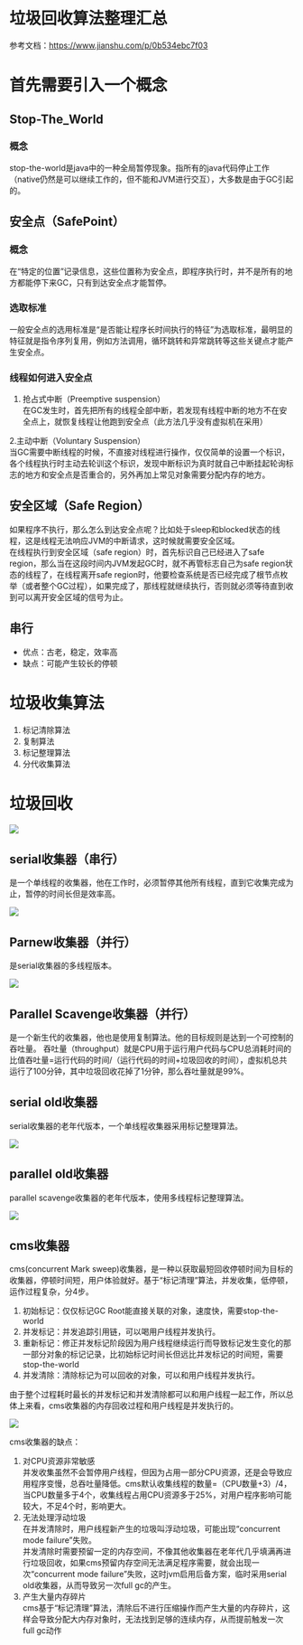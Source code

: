 # 垃圾回收算法整理汇总
参考文档：https://www.jianshu.com/p/0b534ebc7f03  

# 首先需要引入一个概念
## Stop-The_World
### 概念
stop-the-world是java中的一种全局暂停现象。指所有的java代码停止工作（native仍然是可以继续工作的，但不能和JVM进行交互），大多数是由于GC引起的。

## 安全点（SafePoint）
### 概念
在“特定的位置”记录信息，这些位置称为安全点，即程序执行时，并不是所有的地方都能停下来GC，只有到达安全点才能暂停。

### 选取标准 
一般安全点的选用标准是“是否能让程序长时间执行的特征”为选取标准，最明显的特征就是指令序列复用，例如方法调用，循环跳转和异常跳转等这些关键点才能产生安全点。  

### 线程如何进入安全点
1. 抢占式中断（Preemptive suspension）  
在GC发生时，首先把所有的线程全部中断，若发现有线程中断的地方不在安全点上，就恢复线程让他跑到安全点（此方法几乎没有虚拟机在采用）

2.主动中断（Voluntary Suspension）  
当GC需要中断线程的时候，不直接对线程进行操作，仅仅简单的设置一个标识，各个线程执行时主动去轮训这个标识，发现中断标识为真时就自己中断挂起轮询标志的地方和安全点是否重合的，另外再加上常见对象需要分配内存的地方。

## 安全区域（Safe Region）
如果程序不执行，那么怎么到达安全点呢？比如处于sleep和blocked状态的线程，这是线程无法响应JVM的中断请求，这时候就需要安全区域。  
在线程执行到安全区域（safe region）时，首先标识自己已经进入了safe region，那么当在这段时间内JVM发起GC时，就不再管标志自己为safe region状态的线程了，在线程离开safe region时，他要检查系统是否已经完成了根节点枚举（或者整个GC过程），如果完成了，那线程就继续执行，否则就必须等待直到收到可以离开安全区域的信号为止。

## 串行
* 优点：古老，稳定，效率高
* 缺点：可能产生较长的停顿

# 垃圾收集算法
1. 标记清除算法
2. 复制算法
3. 标记整理算法
4. 分代收集算法

# 垃圾回收

![](./source/gc_001.jpg)

## serial收集器（串行）
是一个单线程的收集器，他在工作时，必须暂停其他所有线程，直到它收集完成为止，暂停的时间长但是效率高。  

![](./source/gc_002.jpg)

## Parnew收集器（并行）
是serial收集器的多线程版本。  

![](./source/gc_003.jpg)

## Parallel Scavenge收集器（并行）

是一个新生代的收集器，他也是使用复制算法。他的目标规则是达到一个可控制的吞吐量。
吞吐量（throughput）就是CPU用于运行用户代码与CPU总消耗时间的比值吞吐量=运行代码的时间/（运行代码的时间+垃圾回收的时间），虚拟机总共运行了100分钟，其中垃圾回收花掉了1分钟，那么吞吐量就是99%。

## serial old收集器
serial收集器的老年代版本，一个单线程收集器采用标记整理算法。

![](./source/gc_004.jpg)

## parallel old收集器
parallel scavenge收集器的老年代版本，使用多线程标记整理算法。

![](./source/gc_005.jpg)

## cms收集器
cms(concurrent Mark sweep)收集器，是一种以获取最短回收停顿时间为目标的收集器，停顿时间短，用户体验就好。基于“标记清理”算法，并发收集，低停顿，运作过程复杂，分4步。
1. 初始标记：仅仅标记GC Root能直接关联的对象，速度快，需要stop-the-world
2. 并发标记：并发追踪引用链，可以喝用户线程并发执行。
3. 重新标记：修正并发标记阶段因为用户线程继续运行而导致标记发生变化的那一部分对象的标记记录，比初始标记时间长但远比并发标记的时间短，需要stop-the-world
4. 并发清除：清除标记为可以回收的对象，可以和用户线程并发执行。

由于整个过程耗时最长的并发标记和并发清除都可以和用户线程一起工作，所以总体上来看，cms收集器的内存回收过程和用户线程是并发执行的。

![](./source/gc_006.jpg)

cms收集器的缺点：  
1. 对CPU资源非常敏感  
并发收集虽然不会暂停用户线程，但因为占用一部分CPU资源，还是会导致应用程序变慢，总吞吐量降低。cms默认收集线程的数量=（CPU数量+3）/4，当CPU数量多于4个，收集线程占用CPU资源多于25%，对用户程序影响可能较大，不足4个时，影响更大。
2. 无法处理浮动垃圾  
在并发清除时，用户线程新产生的垃圾叫浮动垃圾，可能出现“concurrent mode failure”失败。  
并发清除时需要预留一定的内存空间，不像其他收集器在老年代几乎填满再进行垃圾回收，如果cms预留内存空间无法满足程序需要，就会出现一次“concurrent mode failure”失败，这时jvm启用后备方案，临时采用serial old收集器，从而导致另一次full gc的产生。
3. 产生大量内存碎片  
cms基于“标记清理”算法，清除后不进行压缩操作而产生大量的内存碎片，这样会导致分配大内存对象时，无法找到足够的连续内存，从而提前触发一次full gc动作


